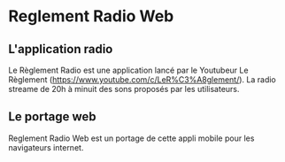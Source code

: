 # Reglement Radio Web

## L'application radio
Le Règlement Radio est une application lancé par le Youtubeur Le Règlement (https://www.youtube.com/c/LeR%C3%A8glement/).
La radio streame de 20h à minuit des sons proposés par les utilisateurs.

## Le portage web
Reglement Radio Web est un portage de cette appli mobile pour les navigateurs internet. 
